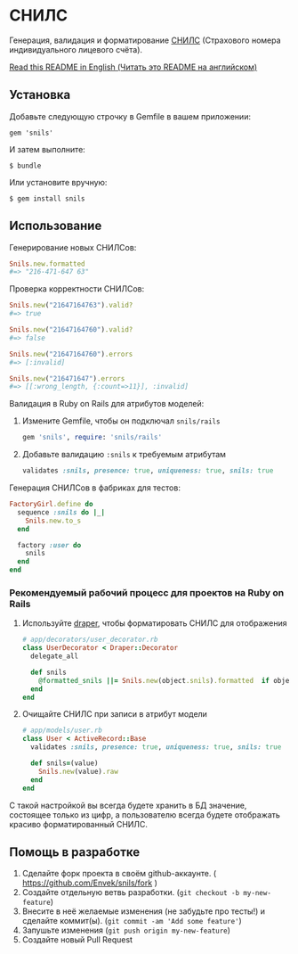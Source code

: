 СНИЛС
=====

Генерация, валидация и форматирование [СНИЛС] (Страхового номера индивидуального лицевого счёта).

[Read this README in English (Читать это README на английском)](README.ru.md)

## Установка

Добавьте следующую строчку в Gemfile в вашем приложении:

    gem 'snils'

И затем выполните:

    $ bundle

Или установите вручную:

    $ gem install snils

## Использование

Генерирование новых СНИЛСов:

```ruby
Snils.new.formatted
#=> "216-471-647 63"
```

Проверка корректности СНИЛСов:

```ruby
Snils.new("21647164763").valid?
#=> true

Snils.new("21647164760").valid?
#=> false

Snils.new("21647164760").errors
#=> [:invalid]

Snils.new("216471647").errors
#=> [[:wrong_length, {:count=>11}], :invalid]
```

Валидация в Ruby on Rails для атрибутов моделей:

1. Измените Gemfile, чтобы он подключал `snils/rails`

    ```ruby
    gem 'snils', require: 'snils/rails'
    ```

 2. Добавьте валидацию `:snils` к требуемым атрибутам

    ```ruby
    validates :snils, presence: true, uniqueness: true, snils: true
    ```

Генерация СНИЛСов в фабриках для тестов:

```ruby
FactoryGirl.define do
  sequence :snils do |_|
    Snils.new.to_s
  end

  factory :user do
    snils
  end
end
```

### Рекомендуемый рабочий процесс для проектов на Ruby on Rails

 1. Используйте [draper], чтобы форматировать СНИЛС для отображения

    ```ruby
    # app/decorators/user_decorator.rb
    class UserDecorator < Draper::Decorator
      delegate_all

      def snils
        @formatted_snils ||= Snils.new(object.snils).formatted  if object.snils
      end
    end
    ```

 2. Очищайте СНИЛС при записи в атрибут модели

    ```ruby
    # app/models/user.rb
    class User < ActiveRecord::Base
      validates :snils, presence: true, uniqueness: true, snils: true

      def snils=(value)
        Snils.new(value).raw
      end
    end
    ```

С такой настройкой вы всегда будете хранить в БД значение, состоящее только из цифр, а пользователю всегда будете отображать красиво форматированный СНИЛС.


## Помощь в разработке

1. Сделайте форк проекта в своём github-аккаунте. ( https://github.com/Envek/snils/fork )
2. Создайте отдельную ветвь разработки. (`git checkout -b my-new-feature`)
3. Внесите в неё желаемые изменения (не забудьте про тесты!) и сделайте коммит(ы). (`git commit -am 'Add some feature'`)
4. Запушьте изменения (`git push origin my-new-feature`)
5. Создайте новый Pull Request

[draper]: https://github.com/drapergem/draper
[СНИЛС]: http://ru.wikipedia.org/wiki/%D0%A1%D1%82%D1%80%D0%B0%D1%85%D0%BE%D0%B2%D0%BE%D0%B9_%D0%BD%D0%BE%D0%BC%D0%B5%D1%80_%D0%B8%D0%BD%D0%B4%D0%B8%D0%B2%D0%B8%D0%B4%D1%83%D0%B0%D0%BB%D1%8C%D0%BD%D0%BE%D0%B3%D0%BE_%D0%BB%D0%B8%D1%86%D0%B5%D0%B2%D0%BE%D0%B3%D0%BE_%D1%81%D1%87%D1%91%D1%82%D0%B0
